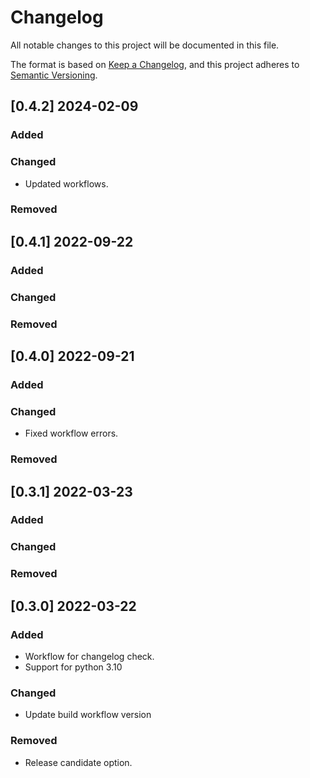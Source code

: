 # Changelog

All notable changes to this project will be documented in this file.

The format is based on [Keep a Changelog](https://keepachangelog.com/en/1.0.0/),
and this project adheres to [Semantic Versioning](https://semver.org/spec/v2.0.0.html).

## [0.4.2] 2024-02-09

### Added

### Changed

* Updated workflows.

### Removed


## [0.4.1] 2022-09-22

### Added

### Changed

### Removed


## [0.4.0] 2022-09-21

### Added

### Changed
* Fixed workflow errors.

### Removed


## [0.3.1] 2022-03-23

### Added

### Changed

### Removed


## [0.3.0] 2022-03-22

### Added
- Workflow for changelog check.
- Support for python 3.10

### Changed
- Update build workflow version

### Removed
- Release candidate option.
